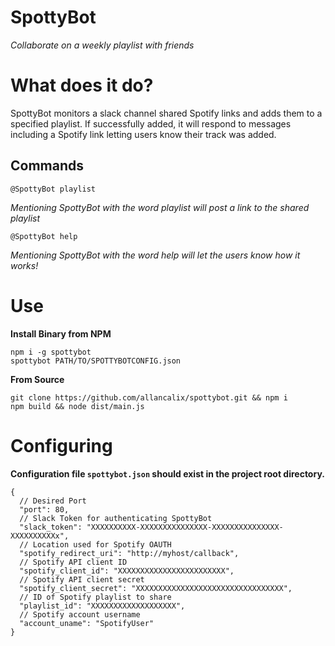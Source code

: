 # SpottyBot

_Collaborate on a weekly playlist with friends_

# What does it do?
SpottyBot monitors a slack channel shared Spotify links and adds them to a specified playlist. If successfully added, it will respond to messages including a Spotify link letting users know their track was added.

## Commands

`@SpottyBot playlist`

_Mentioning SpottyBot with the word playlist will post a link to the shared playlist_

`@SpottyBot help`

_Mentioning SpottyBot with the word help will let the users know how it works!_

# Use
__Install Binary from NPM__
```
npm i -g spottybot
spottybot PATH/TO/SPOTTYBOTCONFIG.json
```

__From Source__
```
git clone https://github.com/allancalix/spottybot.git && npm i
npm build && node dist/main.js
```

# Configuring
__Configuration file `spottybot.json` should exist in the project root directory.__
```
{
  // Desired Port
  "port": 80,
  // Slack Token for authenticating SpottyBot
  "slack_token": "XXXXXXXXXX-XXXXXXXXXXXXXXX-XXXXXXXXXXXXXXX-XXXXXXXXXXx",
  // Location used for Spotify OAUTH
  "spotify_redirect_uri": "http://myhost/callback",
  // Spotify API client ID
  "spotify_client_id": "XXXXXXXXXXXXXXXXXXXXXXXX",
  // Spotify API client secret
  "spotify_client_secret": "XXXXXXXXXXXXXXXXXXXXXXXXXXXXXXXXX",
  // ID of Spotify playlist to share
  "playlist_id": "XXXXXXXXXXXXXXXXXXX",
  // Spotify account username
  "account_uname": "SpotifyUser"
}
```